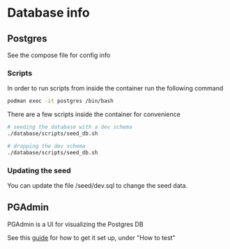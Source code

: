 # Database info

## Postgres

See the compose file for config info

### Scripts

In order to run scripts from inside the container run the following command

```bash
podman exec -it postgres /bin/bash
```

There are a few scripts inside the container for convenience

```bash
# seeding the database with a dev schema
./database/scripts/seed_db.sh

# dropping the dev schema
./database/scripts/seed_db.sh
```

### Updating the seed

You can update the file /seed/dev.sql to change the seed data.

## PGAdmin

PGAdmin is a UI for visualizing the Postgres DB

See this [guide](https://onexlab-io.medium.com/docker-compose-postgres-database-seed-108297cac09a) for how to get it set up, under "How to test"
